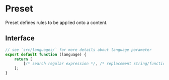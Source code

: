 # Preset

Preset defines rules to be applied onto a content.

## Interface

```js
// see `src/languages/` for more details about language parameter
export default function (language) {
    return [
        [/* search regular expression */, /* replacement string/function */]
    ];
}
```
